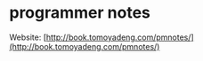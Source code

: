 # programmer notes

Website: [http://book.tomoyadeng.com/pmnotes/](http://book.tomoyadeng.com/pmnotes/)
